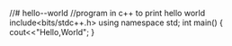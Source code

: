 //# hello--world
//program in c++ to print hello world
include<bits/stdc++.h>
using namespace std;
int main()
{
cout<<"Hello,World";
}
